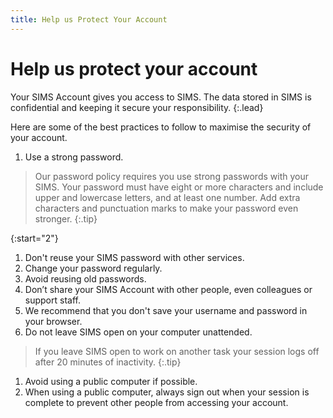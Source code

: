 ```yaml
---
title: Help us Protect Your Account
---
```

# Help us protect your account

Your SIMS Account gives you access to SIMS. The data stored in SIMS is confidential and keeping it secure your responsibility.
{:.lead}

Here are some of the best practices to follow to maximise the security of your account.

1. Use a strong password.

> Our password policy requires you use strong passwords with your SIMS. Your password must have eight or more characters and include upper and lowercase letters, and at least one number. Add extra characters and punctuation marks to make your password even stronger.
{:.tip}

{:start="2"}

1. Don't reuse your SIMS password with other services.
2. Change your password regularly.
3. Avoid reusing old passwords.
4. Don’t share your SIMS Account with other people, even colleagues or support staff.
5. We recommend that you don't save your username and password in your browser.
6. Do not leave SIMS open on your computer unattended.

> If you leave SIMS open to work on another task your session logs off after 20 minutes of inactivity.
{:.tip}

1. Avoid using a public computer if possible.
1. When using a public computer, always sign out when your session is complete to prevent other people from accessing your account.